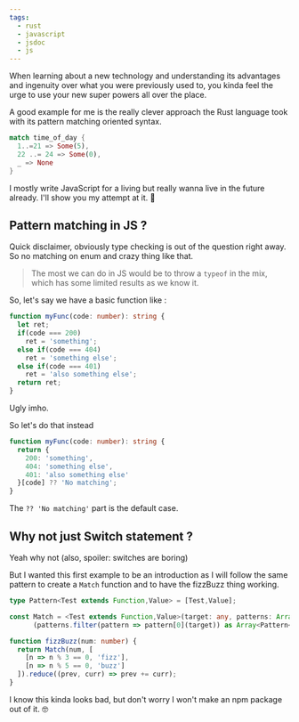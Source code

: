 ```yaml
---
tags: 
  - rust
  - javascript
  - jsdoc
  - js
---
```

When learning about a new technology and understanding its advantages and ingenuity over what you were previously used to, you kinda feel the urge to use your new super powers all over the place.

A good example for me is the really clever approach the Rust language took with its pattern matching oriented syntax. 
```rs
match time_of_day {
  1..=21 => Some(5),
  22 ..= 24 => Some(0),
  _ => None
}
```

I mostly write JavaScript for a living but really wanna live in the future already. I'll show you my attempt at it. 🦀

## Pattern matching in JS ?
Quick disclaimer, obviously type checking is out of the question right away. So no matching on enum and crazy thing like that.

> The most we can do in JS would be to throw a `typeof` in the mix, which has some limited results as we know it.

So, let's say we have a basic function like : 

```typescript
function myFunc(code: number): string {
  let ret;
  if(code === 200) 
    ret = 'something';
  else if(code === 404)
    ret = 'something else';
  else if(code === 401)
    ret = 'also something else';
  return ret; 
}
```
Ugly imho.

So let's do that instead
```typescript
function myFunc(code: number): string {
  return {
    200: 'something',
    404: 'something else',
    401: 'also something else'
  }[code] ?? 'No matching';
}
```
The `?? 'No matching'` part is the default case.

## Why not just Switch statement ?
Yeah why not (also, spoiler: switches are boring) 

But I wanted this first example to be an introduction as I will follow the same pattern to create a `Match` function and to have the fizzBuzz thing working.

```typescript
type Pattern<Test extends Function,Value> = [Test,Value];

const Match = <Test extends Function,Value>(target: any, patterns: Array<Pattern<Test,Value>>): Value =>
      (patterns.filter(pattern => pattern[0](target)) as Array<Pattern<Test,Value>>).map(pattern => pattern[1])

function fizzBuzz(num: number) {
  return Match(num, [
    [n => n % 3 == 0, 'fizz'],
    [n => n % 5 == 0, 'buzz']
  ]).reduce((prev, curr) => prev += curr);
} 
```
I know this kinda looks bad, but don't worry I won't make an npm package out of it. 🤓